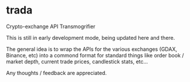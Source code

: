 # trada
Crypto-exchange API Transmogrifier

This is still in early development mode, being updated here and there.

The general idea is to wrap the APIs for the various exchanges (GDAX, Binance, etc) into a commond format for standard things like order book / market depth, current trade prices, candlestick stats, etc...

Any thoughts / feedback are appreciated.

